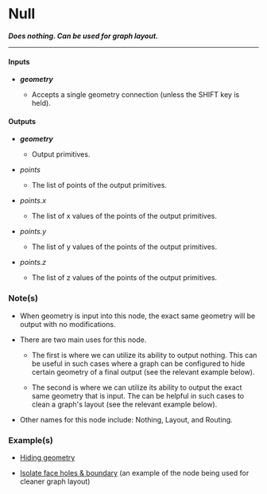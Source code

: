 # Null

**_Does nothing. Can be used for graph layout._**

---


#### Inputs

* **_geometry_**

  * Accepts a single geometry connection (unless the SHIFT key is held).


#### Outputs

* **_geometry_**

  * Output primitives.

* _points_

  * The list of points of the output primitives.

* _points.x_

  * The list of x values of the points of the output primitives.

* _points.y_

  * The list of y values of the points of the output primitives.

* _points.z_

  * The list of z values of the points of the output primitives.


### Note(s)

* When geometry is input into this node, the exact same geometry will be output with no modifications.

* There are two main uses for this node.

  * The first is where we can utilize its ability to output nothing. This can be useful in such cases where a graph can be configured to hide certain geometry of a final output (see the relevant example below).

  * The second is where we can utilize its ability to output the exact same geometry that is input. The can be helpful in such cases to clean a graph's layout (see the relevant example below). 

* Other names for this node include: Nothing, Layout, and Routing.


### Example(s)

* <a href="https://creator.trimble.com/graph?assetURI=whp:4ec9496e-3129-4464-8f30-125fb0de860f&version=latest" target="_blank">Hiding geometry</a>

* <a href="https://creator.trimble.com/graph?assetURI=whp:1aaa9e16-e112-463e-bf9a-2c990de46a4e&version=latest" target="_blank">Isolate face holes & boundary</a> (an example of the node being used for cleaner graph layout)
